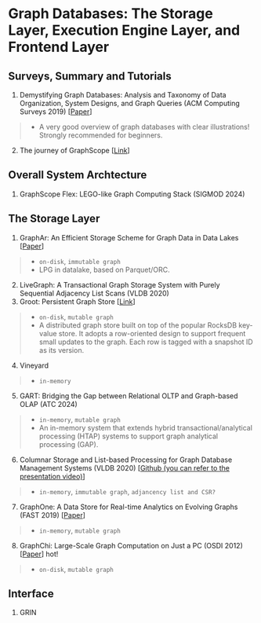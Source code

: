 # Graph Databases: The Storage Layer, Execution Engine Layer, and Frontend Layer

## Surveys, Summary and Tutorials
1. Demystifying Graph Databases: Analysis and Taxonomy of Data Organization, System Designs, and Graph Queries (ACM Computing Surveys 2019) [[Paper](https://arxiv.org/pdf/1910.09017)]
> * A very good overview of graph databases with clear illustrations! Strongly recommended for beginners.
2. The journey of GraphScope [[Link](https://graphscope.io/journey/)]

## Overall System Archtecture
1. GraphScope Flex: LEGO-like Graph Computing Stack (SIGMOD 2024)

## The Storage Layer
1. GraphAr: An Efficient Storage Scheme for Graph Data in Data Lakes [[Paper](https://vldb.org/pvldb/volumes/18/paper/GraphAr%3A%20An%20Efficient%20Storage%20Scheme%20for%20Graph%20Data%20in%20Data%20Lakes)]
> * `on-disk`, `immutable graph`
> * LPG in datalake, based on Parquet/ORC. 
2. LiveGraph: A Transactional Graph Storage System with Purely Sequential Adjacency List Scans (VLDB 2020)
3. Groot: Persistent Graph Store [[Link](https://graphscope.io/docs/latest/storage_engine/groot)]
> * `on-disk`, `mutable graph`
> * A distributed graph store built on top of the popular RocksDB key-value store. It adopts a row-oriented design to support frequent small updates to the graph. Each row is tagged with a snapshot ID as its version.
4. Vineyard
> * `in-memory` 
5. GART: Bridging the Gap between Relational OLTP and Graph-based OLAP (ATC 2024)
> * `in-memory`, `mutable graph`
> * An in-memory system that extends hybrid transactional/analytical processing (HTAP) systems to support graph analytical processing (GAP).
6. Columnar Storage and List-based Processing for Graph Database Management Systems (VLDB 2020) [[Github (you can refer to the presentation video)](https://github.com/graphflow/graphflow-columnar-techniques?tab=readme-ov-file)]
> * `in-memory`, `immutable graph`, `adjancency list and CSR?`
7. GraphOne: A Data Store for Real-time Analytics on Evolving Graphs (FAST 2019) [[Paper](https://www.usenix.org/conference/fast19/presentation/kumar)]
> * `in-memory`, `mutable graph`
8. GraphChi: Large-Scale Graph Computation on Just a PC (OSDI 2012) [[Paper](https://www.usenix.org/system/files/conference/osdi12/osdi12-final-126.pdf)] hot!
> * `on-disk`, `mutable graph`
  
## Interface
1. GRIN

